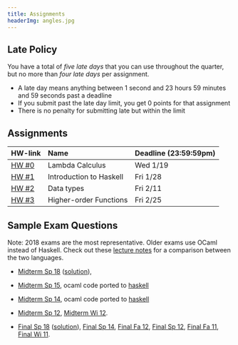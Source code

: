 ```yaml
---
title: Assignments
headerImg: angles.jpg
---
```


## Late Policy 

You have a total of *five late days* that you can use throughout the quarter,
but no more than *four late days* per assignment.
    
- A late day means anything between 1 second and 23
  hours 59 minutes and 59 seconds past a deadline    
- If you submit past the late day limit, you get 0 points for that assignment
- There is no penalty for submitting late but within the limit
 
## Assignments

| **HW-link**                                      | **Name**                |  **Deadline (23:59:59pm)** |
|:-------------------------------------------------|:------------------------|:---------------------------|
| [HW #0](https://classroom.github.com/a/_Z02Ovjv) | Lambda Calculus         | Wed 1/19                   |
| [HW #1](https://classroom.github.com/a/M82O2KWO) | Introduction to Haskell | Fri 1/28                   |
| [HW #2](https://classroom.github.com/a/vICM9ymH) | Data types              | Fri 2/11                   |
| [HW #3](https://classroom.github.com/a/kImYub2c) | Higher-order Functions  | Fri 2/25                   |


<!-- 
| [HW #4](https://classroom.github.com/a/M_ogdXm7) | Interpreters            | Fri 3/5                    |
| [HW #5](https://classroom.github.com/a/N5jjfNpQ) | Classes                 | Fri 3/13                   |
-->

## Sample Exam Questions

Note: 2018 exams are the most representative. Older exams use OCaml instead of Haskell.
Check out these [lecture notes](https://ucsd-cse130.github.io/web/lectures/02-haskell.html)
for a comparison between the two languages.

- [Midterm Sp 18](/static/raw/130-midterm-sp18.pdf) ([solution](/static/raw/130-midterm-sp18-solution.pdf)),

- [Midterm Sp 15](/static/raw/midterm-sp15.pdf), ocaml code ported to [haskell](/static/raw/MidtermSp15.hs) 

- [Midterm Sp 14](/static/raw/midterm-sp14.pdf), ocaml code ported to [haskell](/static/raw/MidtermSp14.hs)

-  [Midterm Sp 12](/static/raw/midterm-sp12.pdf), [Midterm Wi 12](/static/raw/midterm-wi12.pdf).

- [Final Sp 18](/static/raw/130-final-sp18.pdf) ([solution](/static/raw/130-final-sp18-solution.pdf)),
  [Final Sp 14](/static/raw/final-sp14.pdf),
  [Final Fa 12](/static/raw/final-fa12.pdf),
  [Final Sp 12](/static/raw/final-sp12.pdf),
  [Final Fa 11](/static/raw/final-fa11.pdf),
  [Final Wi 11](/static/raw/final-wi11.pdf).
